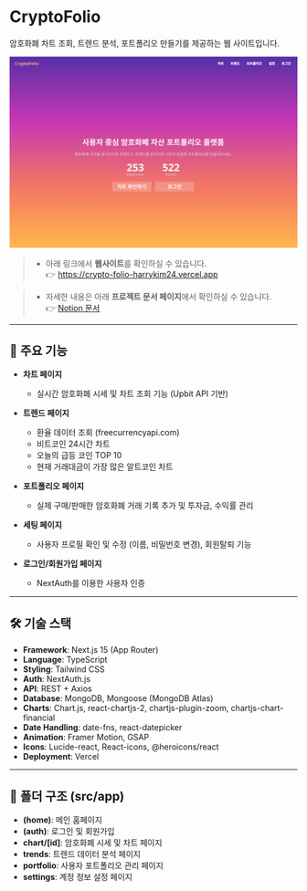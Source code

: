 # CryptoFolio

암호화폐 차트 조회, 트렌드 분석, 포트폴리오 만들기를 제공하는 웹 사이트입니다.

![홈 화면](https://github.com/HarryKim24/CryptoFolio/raw/main/public/homepage.png)

> - 아래 링크에서 **웹사이트**를 확인하실 수 있습니다.  
> 👉 https://crypto-folio-harrykim24.vercel.app

> - 자세한 내용은 아래 **프로젝트 문서 페이지**에서 확인하실 수 있습니다.  
> 👉 [Notion 문서](https://tl9434.notion.site/CryptoFolio-229857f733818008bc5ff076fcc8a16f?pvs=74)

---

## 🚀 주요 기능
- **차트 페이지**  
  - 실시간 암호화폐 시세 및 차트 조회 기능 (Upbit API 기반)

- **트렌드 페이지**  
  - 환율 데이터 조회 (freecurrencyapi.com)
  - 비트코인 24시간 차트
  - 오늘의 급등 코인 TOP 10
  - 현재 거래대금이 가장 많은 알트코인 차트

- **포트폴리오 페이지**  
  - 실제 구매/판매한 암호화폐 거래 기록 추가 및 투자금, 수익률 관리

- **세팅 페이지**  
  - 사용자 프로필 확인 및 수정 (이름, 비밀번호 변경), 회원탈퇴 기능

- **로그인/회원가입 페이지**  
  - NextAuth를 이용한 사용자 인증

---

## 🛠️ 기술 스택
- **Framework**: Next.js 15 (App Router)
- **Language**: TypeScript
- **Styling**: Tailwind CSS
- **Auth**: NextAuth.js
- **API**: REST + Axios
- **Database**: MongoDB, Mongoose (MongoDB Atlas)
- **Charts**: Chart.js, react-chartjs-2, chartjs-plugin-zoom, chartjs-chart-financial
- **Date Handling**: date-fns, react-datepicker
- **Animation**: Framer Motion, GSAP
- **Icons**: Lucide-react, React-icons, @heroicons/react
- **Deployment**: Vercel

---

## 📂 폴더 구조 (src/app)
- **(home)**: 메인 홈페이지
- **(auth)**: 로그인 및 회원가입
- **chart/[id]**: 암호화폐 시세 및 차트 페이지
- **trends**: 트렌드 데이터 분석 페이지
- **portfolio**: 사용자 포트폴리오 관리 페이지
- **settings**: 계정 정보 설정 페이지
